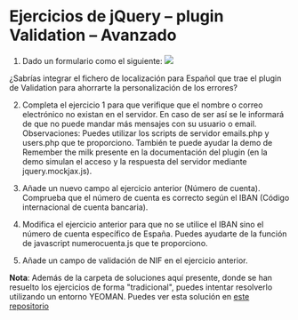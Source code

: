 # Ejercicios de jQuery – plugin Validation – Avanzado


1. Dado un formulario como el siguiente:
  ![](./formulario.png)


  ¿Sabrías integrar el fichero de localización para Español que trae el plugin de Validation para ahorrarte la personalización de los errores?


2. Completa el ejercicio 1 para que verifique que el nombre o correo electrónico no existan en el servidor. En caso de ser así se le informará de que no puede mandar más mensajes con su usuario o email. 
  Observaciones:
  Puedes utilizar los scripts de servidor emails.php y users.php que te proporciono. 
  También te puede ayudar la demo de Remember the milk presente en la documentación del plugin (en la demo simulan el acceso y la respuesta del servidor mediante  jquery.mockjax.js).


3. Añade un nuevo campo al ejercicio anterior (Número de cuenta). Comprueba que el número de cuenta es correcto según el IBAN (Código internacional de cuenta bancaria).

4. Modifica el ejercicio anterior para que no se utilice el IBAN sino el número de cuenta específico de España. Puedes ayudarte de la función de javascript numerocuenta.js que te proporciono.

5. Añade un campo de validación de NIF en el ejercicio anterior. 


 
**Nota**: Además de la carpeta de soluciones aquí presente, donde se han resuelto los ejercicios de forma "tradicional", puedes intentar resolverlo utilizando un entorno YEOMAN. Puedes ver esta solución en [este repositorio](https://github.com/juanda99/validacion2) 